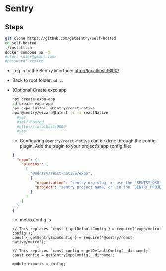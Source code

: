 # Sentry

## Steps

```sh
git clone https://github.com/getsentry/self-hosted
cd self-hosted
./install.sh
docker compose up -d
#user: <user@gmail.com>
#password: xxxxxx
```

- Log in to the Sentry interface: <http://localhost:9000/>
- Back to root folder: `cd ..`
- (Optional)Create expo app

  ```sh
  npx create-expo-app
  cd create-expo-app
  npx expo install @sentry/react-native
  npx @sentry/wizard@latest -s -i reactNative
    #yes
    #self-hosted
    #http://localhost:9000
    #yes
  ```

  - Configuring `@sentry/react-native` can be done through the config plugin. Add the plugin to your project's app config file:

  ```app.json
  {
    "expo": {
      "plugins": [
        [
          "@sentry/react-native/expo",
          {
            "organization": "sentry org slug, or use the `SENTRY_ORG` environment variable",
            "project": "sentry project name, or use the `SENTRY_PROJECT` environment variable"
          }
        ]
      ]
    }
  }
  ```

  - metro.config.js

  ```
  // This replaces `const { getDefaultConfig } = require('expo/metro-config');`
  const { getSentryExpoConfig } = require('@sentry/react-native/metro');

  // This replaces `const config = getDefaultConfig(__dirname);`
  const config = getSentryExpoConfig(__dirname);

  module.exports = config;
  ```
